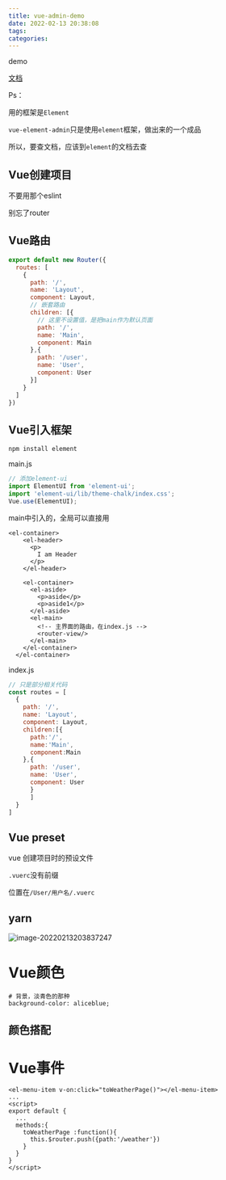 ```yaml
---
title: vue-admin-demo
date: 2022-02-13 20:38:08
tags:
categories:
---
```


demo



[文档](https://element.eleme.cn/#/en-US/component/container)

Ps：

用的框架是`Element`

`vue-element-admin`只是使用`element`框架，做出来的一个成品

所以，要查文档，应该到`element`的文档去查



## Vue创建项目

不要用那个eslint

别忘了router



## Vue路由

```js
export default new Router({
  routes: [
    {
      path: '/',
      name: 'Layout',
      component: Layout,
      // 嵌套路由
      children: [{
        // 这里不设置值，是把main作为默认页面
        path: '/', 
        name: 'Main',
        component: Main
      },{
        path: '/user',
        name: 'User',
        component: User
      }]
    }
  ]
})
```



## Vue引入框架

```
npm install element
```

main.js

```js
// 添加element-ui
import ElementUI from 'element-ui';
import 'element-ui/lib/theme-chalk/index.css';
Vue.use(ElementUI);
```

main中引入的，全局可以直接用

```vue
<el-container>
    <el-header>
      <p>
        I am Header
      </p>
    </el-header>

    <el-container>
      <el-aside>
        <p>aside</p>
        <p>aside1</p>
      </el-aside>
      <el-main>
        <!-- 主界面的路由，在index.js -->
        <router-view/>
      </el-main>
    </el-container>
  </el-container>
```



index.js

```js
// 只是部分相关代码
const routes = [
  {
    path: '/',
    name: 'Layout',
    component: Layout,
    children:[{
      path:'/',
      name:'Main',
      component:Main
    },{
      path: '/user',
      name: 'User',
      component: User
      }
      ]
  }
]
```





## Vue preset

vue 创建项目时的预设文件

`.vuerc`没有前缀

位置在`/User/用户名/.vuerc`



## yarn

![image-20220213203837247](https://picgo-freejim.oss-cn-beijing.aliyuncs.com/to_upload/image-20220213203837247.png)







# Vue颜色

```
# 背景，淡青色的那种
background-color: aliceblue;
```



## 颜色搭配





# Vue事件



```vue
<el-menu-item v-on:click="toWeatherPage()"></el-menu-item>
...
<script>
export default {
  ...
  methods:{
    toWeatherPage :function(){
      this.$router.push({path:'/weather'})
    }
  }
}
</script>
```



